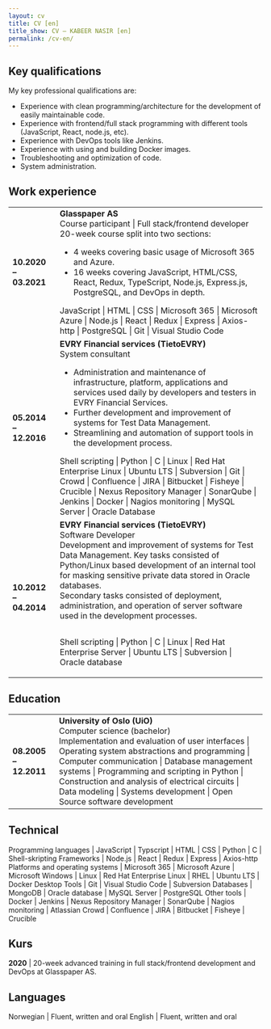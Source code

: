 ```yaml
---
layout: cv
title: CV [en]
title_show: CV – KABEER NASIR [en]
permalink: /cv-en/
---
```


## Key qualifications

My key professional qualifications are:
* Experience with clean programming/architecture for the development of easily maintainable code.
* Experience with frontend/full stack programming with different tools (JavaScript, React, node.js, etc).
* Experience with DevOps tools like Jenkins.
* Experience with using and building Docker images.
* Troubleshooting and optimization of code.
* System administration.

## Work experience

<table>
  <tr>
    <td><strong>10.2020 – 03.2021</strong></td>
    <td>
    <strong>Glasspaper AS</strong><br />
    Course participant | Full stack/frontend developer<br />
    20-week course split into two sections:<br />
    <ul>
      <li>4 weeks covering basic usage of Microsoft 365 and Azure.</li>
      <li>16 weeks covering JavaScript, HTML/CSS, React, Redux, TypeScript, Node.js, Express.js, PostgreSQL, and DevOps in depth.</li>
    </ul>
    JavaScript | HTML | CSS | Microsoft 365 | Microsoft Azure | Node.js | React | Redux | Express | Axios-http | PostgreSQL | Git | Visual Studio Code
    </td>
  </tr>
  <tr>
    <td><strong>05.2014 – 12.2016</strong></td>
    <td>
      <strong>EVRY Financial services (TietoEVRY)</strong><br />
      System consultant
      <ul>
        <li>Administration and maintenance of infrastructure, platform, applications and services used daily by developers and testers in EVRY Financial Services.</li>
        <li>Further development and improvement of systems for Test Data Management.</li>
        <li>Streamlining and automation of support tools in the development process.</li>
      </ul>
      Shell scripting | Python | C | Linux | Red Hat Enterprise Linux | Ubuntu LTS | Subversion | Git | Crowd | Confluence | JIRA | Bitbucket | Fisheye | Crucible | Nexus Repository Manager | SonarQube | Jenkins | Docker | Nagios monitoring | MySQL Server | Oracle Database
    </td>
  </tr>
  <tr>
    <td><strong>10.2012 – 04.2014</strong></td>
    <td>
      <strong>EVRY Financial services (TietoEVRY)</strong><br />
      Software Developer<br />
      Development and improvement of systems for Test Data Management. Key tasks consisted of Python/Linux based development of an internal tool for masking sensitive private data stored in Oracle databases.<br />
      Secondary tasks consisted of deployment, administration, and operation of server software used in the development processes.
      <p style="padding-top: 1em">
        Shell scripting | Python | C | Linux | Red Hat Enterprise Server | Ubuntu LTS | Subversion | Oracle database
      </p>
    </td>
  </tr>
</table>

## Education

<table>
  <tr>
    <td><strong>08.2005 – 12.2011</strong></td>
    <td>
      <strong>University of Oslo (UiO)</strong><br />
      Computer science (bachelor)<br />
      Implementation and evaluation of user interfaces | Operating system abstractions and programming | Computer communication | Database management systems | Programming and scripting in Python | Construction and analysis of electrical circuits | Data modeling | Systems development | Open Source software development
    </td>
  </tr>
</table>

## Technical

Programming languages | JavaScript \| Typscript \| HTML \| CSS \| Python \| C \| Shell-skripting
Frameworks | Node.js \| React \| Redux \| Express \| Axios-http
Platforms and operating systems | Microsoft 365 \| Microsoft Azure \| Microsoft Windows \| Linux \| Red Hat Enterprise Linux \|  RHEL \| Ubuntu LTS \| Docker Desktop
Tools | Git \| Visual Studio Code \| Subversion
Databases | MongoDB \| Oracle database \| MySQL Server \| PostgreSQL
Other tools | Docker \| Jenkins \| Nexus Repository Manager \| SonarQube \| Nagios monitoring \| Atlassian Crowd \| Confluence \| JIRA \| Bitbucket \| Fisheye \| Crucible

## Kurs

**2020** | 20-week advanced training in full stack/frontend development and DevOps at Glasspaper AS.

## Languages

Norwegian | Fluent, written and oral
English | Fluent, written and oral